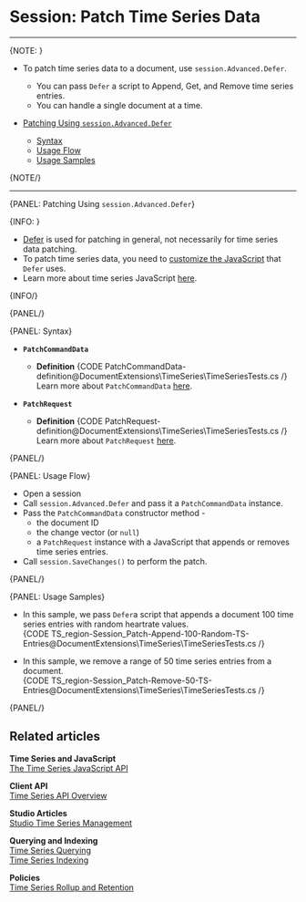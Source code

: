 ﻿# Session: Patch Time Series Data

---

{NOTE: }

* To patch time series data to a document, use `session.Advanced.Defer`.  
   * You can pass `Defer` a script to Append, Get, and Remove time series entries.  
   * You can handle a single document at a time.  

* [Patching Using `session.Advanced.Defer`](../../../../document-extensions/timeseries/client-api/session/patch#patching-using-session.advanced.defer)  
   * [Syntax](../../../../document-extensions/timeseries/client-api/session/patch#syntax)  
   * [Usage Flow](../../../../document-extensions/timeseries/client-api/session/patch#usage-flow)  
   * [Usage Samples](../../../../document-extensions/timeseries/client-api/session/patch#usage-samples)  

{NOTE/}

---

{PANEL: Patching Using `session.Advanced.Defer`}

{INFO: }

* [Defer](../../../../client-api/operations/patching/single-document#non-typed-session-api) 
  is used for patching in general, not necessarily for time series data patching.  
* To patch time series data, you need to [customize the JavaScript](../../../../document-extensions/timeseries/client-api/javascript-support) 
  that `Defer` uses.  
* Learn more about time series JavaScript [here](../../../../document-extensions/timeseries/client-api/javascript-support).  

{INFO/}

{PANEL/}

{PANEL: Syntax}

* **`PatchCommandData`**  
   * **Definition**
     {CODE PatchCommandData-definition@DocumentExtensions\TimeSeries\TimeSeriesTests.cs /}
     Learn more about `PatchCommandData` [here](../../../../client-api/operations/patching/single-document#non-typed-session-api).

* **`PatchRequest`**  
   * **Definition**
     {CODE PatchRequest-definition@DocumentExtensions\TimeSeries\TimeSeriesTests.cs /}
     Learn more about `PatchRequest` [here](../../../../client-api/operations/patching/single-document#non-typed-session-api).  

{PANEL/}

{PANEL: Usage Flow}

* Open a session  
* Call `session.Advanced.Defer` and pass it a `PatchCommandData` instance.  
* Pass the `PatchCommandData` constructor method -  
   * the document ID  
   * the change vector (or `null`)  
   * a `PatchRequest` instance with a JavaScript that appends or removes time series entries.  
* Call `session.SaveChanges()` to perform the patch.  

{PANEL/}

{PANEL: Usage Samples}

* In this sample, we pass `Defer`a script that appends a document 100 time series 
  entries with random heartrate values.  
  {CODE TS_region-Session_Patch-Append-100-Random-TS-Entries@DocumentExtensions\TimeSeries\TimeSeriesTests.cs /}

* In this sample, we remove a range of 50 time series entries from a document.  
  {CODE TS_region-Session_Patch-Remove-50-TS-Entries@DocumentExtensions\TimeSeries\TimeSeriesTests.cs /}

{PANEL/}

## Related articles

**Time Series and JavaScript**  
[The Time Series JavaScript API](../../../../document-extensions/timeseries/client-api/javascript-support)  

**Client API**  
[Time Series API Overview](../../../../document-extensions/timeseries/client-api/overview)  

**Studio Articles**  
[Studio Time Series Management](../../../../studio/database/document-extensions/time-series)  

**Querying and Indexing**  
[Time Series Querying](../../../../document-extensions/timeseries/querying/overview-and-syntax)  
[Time Series Indexing](../../../../document-extensions/timeseries/indexing)  

**Policies**  
[Time Series Rollup and Retention](../../../../document-extensions/timeseries/rollup-and-retention)  
